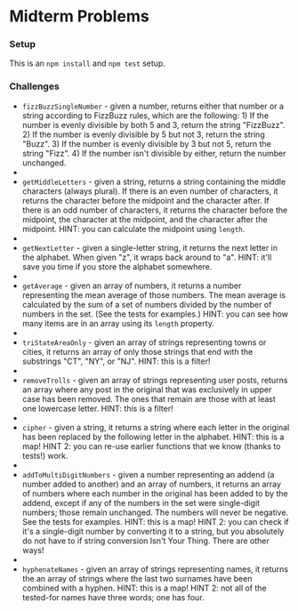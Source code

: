 # Midterm Problems

### Setup

This is an `npm install` and `npm test` setup.


### Challenges

* `fizzBuzzSingleNumber` - given a number, returns either that number or a string according to FizzBuzz rules, which are the following: 1) If the number is evenly divisible by both 5 and 3, return the string "FizzBuzz". 2) If the number is evenly divisible by 5 but not 3, return the string "Buzz". 3) If the number is evenly divisible by 3 but not 5, return the string "Fizz". 4) If the number isn't divisible by either, return the number unchanged.
* 
* `getMiddleLetters` - given a string, returns a string containing the middle characters (always plural). If there is an even number of characters, it returns the character before the midpoint and the character after. If there is an odd number of characters, it returns the character before the midpoint, the character at the midpoint, and the character after the midpoint. HINT: you can calculate the midpoint using `length`.
* 
* `getNextLetter` - given a single-letter string, it returns the next letter in the alphabet. When given "z", it wraps back around to "a". HINT: it'll save you time if you store the alphabet somewhere.
* 
* `getAverage` - given an array of numbers, it returns a number representing the mean average of those numbers. The mean average is calculated by the sum of a set of numbers divided by the number of numbers in the set. (See the tests for examples.) HINT: you can see how many items are in an array using its `length` property.
* 
* `triStateAreaOnly` - given an array of strings representing towns or cities, it returns an array of only those strings that end with the substrings "CT", "NY", or "NJ". HINT: this is a filter!
* 
* `removeTrolls` - given an array of strings representing user posts, returns an array where any post in the original that was exclusively in upper case has been removed. The ones that remain are those with at least one lowercase letter. HINT: this is a filter!
* 
* `cipher` - given a string, it returns a string where each letter in the original has been replaced by the following letter in the alphabet. HINT: this is a map! HINT 2: you can re-use earlier functions that we know (thanks to tests!) work.
* 
* `addToMultiDigitNumbers` - given a number representing an addend (a number added to another) and an array of numbers, it returns an array of numbers where each number in the original has been added to by the addend, except if any of the numbers in the set were single-digit numbers; those remain unchanged. The numbers will never be negative. See the tests for examples. HINT: this is a map! HINT 2: you can check if it's a single-digit number by converting it to a string, but you absolutely do not have to if string conversion Isn't Your Thing. There are other ways!
* 
* `hyphenateNames` - given an array of strings representing names, it returns the an array of strings where the last two surnames have been combined with a hyphen. HINT: this is a map! HINT 2: not all of the tested-for names have three words; one has four. 
